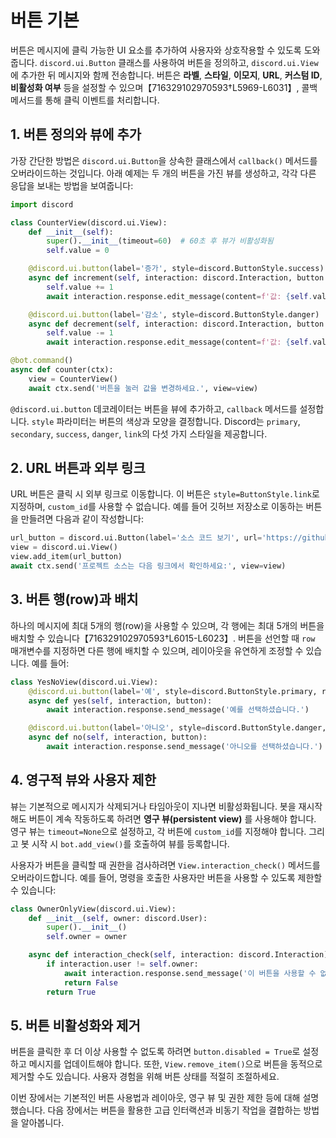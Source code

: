 # 버튼 기본

버튼은 메시지에 클릭 가능한 UI 요소를 추가하여 사용자와 상호작용할 수 있도록 도와줍니다. `discord.ui.Button` 클래스를 사용하여 버튼을 정의하고, `discord.ui.View`에 추가한 뒤 메시지와 함께 전송합니다. 버튼은 **라벨**, **스타일**, **이모지**, **URL**, **커스텀 ID**, **비활성화 여부** 등을 설정할 수 있으며【716329102970593†L5969-L6031】, 콜백 메서드를 통해 클릭 이벤트를 처리합니다.

## 1. 버튼 정의와 뷰에 추가

가장 간단한 방법은 `discord.ui.Button`을 상속한 클래스에서 `callback()` 메서드를 오버라이드하는 것입니다. 아래 예제는 두 개의 버튼을 가진 뷰를 생성하고, 각각 다른 응답을 보내는 방법을 보여줍니다:

```python
import discord

class CounterView(discord.ui.View):
    def __init__(self):
        super().__init__(timeout=60)  # 60초 후 뷰가 비활성화됨
        self.value = 0

    @discord.ui.button(label='증가', style=discord.ButtonStyle.success)
    async def increment(self, interaction: discord.Interaction, button: discord.ui.Button):
        self.value += 1
        await interaction.response.edit_message(content=f'값: {self.value}', view=self)

    @discord.ui.button(label='감소', style=discord.ButtonStyle.danger)
    async def decrement(self, interaction: discord.Interaction, button: discord.ui.Button):
        self.value -= 1
        await interaction.response.edit_message(content=f'값: {self.value}', view=self)

@bot.command()
async def counter(ctx):
    view = CounterView()
    await ctx.send('버튼을 눌러 값을 변경하세요.', view=view)
```

`@discord.ui.button` 데코레이터는 버튼을 뷰에 추가하고, `callback` 메서드를 설정합니다. `style` 파라미터는 버튼의 색상과 모양을 결정합니다. Discord는 `primary`, `secondary`, `success`, `danger`, `link`의 다섯 가지 스타일을 제공합니다.

## 2. URL 버튼과 외부 링크

URL 버튼은 클릭 시 외부 링크로 이동합니다. 이 버튼은 `style=ButtonStyle.link`로 지정하며, `custom_id`를 사용할 수 없습니다. 예를 들어 깃허브 저장소로 이동하는 버튼을 만들려면 다음과 같이 작성합니다:

```python
url_button = discord.ui.Button(label='소스 코드 보기', url='https://github.com/your/repo')
view = discord.ui.View()
view.add_item(url_button)
await ctx.send('프로젝트 소스는 다음 링크에서 확인하세요:', view=view)
```

## 3. 버튼 행(row)과 배치

하나의 메시지에 최대 5개의 행(row)을 사용할 수 있으며, 각 행에는 최대 5개의 버튼을 배치할 수 있습니다【716329102970593†L6015-L6023】. 버튼을 선언할 때 `row` 매개변수를 지정하면 다른 행에 배치할 수 있으며, 레이아웃을 유연하게 조정할 수 있습니다. 예를 들어:

```python
class YesNoView(discord.ui.View):
    @discord.ui.button(label='예', style=discord.ButtonStyle.primary, row=0)
    async def yes(self, interaction, button):
        await interaction.response.send_message('예를 선택하셨습니다.')

    @discord.ui.button(label='아니오', style=discord.ButtonStyle.danger, row=1)
    async def no(self, interaction, button):
        await interaction.response.send_message('아니오를 선택하셨습니다.')
```

## 4. 영구적 뷰와 사용자 제한

뷰는 기본적으로 메시지가 삭제되거나 타임아웃이 지나면 비활성화됩니다. 봇을 재시작해도 버튼이 계속 작동하도록 하려면 **영구 뷰(persistent view)** 를 사용해야 합니다. 영구 뷰는 `timeout=None`으로 설정하고, 각 버튼에 `custom_id`를 지정해야 합니다. 그리고 봇 시작 시 `bot.add_view()`를 호출하여 뷰를 등록합니다.

사용자가 버튼을 클릭할 때 권한을 검사하려면 `View.interaction_check()` 메서드를 오버라이드합니다. 예를 들어, 명령을 호출한 사용자만 버튼을 사용할 수 있도록 제한할 수 있습니다:

```python
class OwnerOnlyView(discord.ui.View):
    def __init__(self, owner: discord.User):
        super().__init__()
        self.owner = owner

    async def interaction_check(self, interaction: discord.Interaction) -> bool:
        if interaction.user != self.owner:
            await interaction.response.send_message('이 버튼을 사용할 수 없습니다.', ephemeral=True)
            return False
        return True
```

## 5. 버튼 비활성화와 제거

버튼을 클릭한 후 더 이상 사용할 수 없도록 하려면 `button.disabled = True`로 설정하고 메시지를 업데이트해야 합니다. 또한, `View.remove_item()`으로 버튼을 동적으로 제거할 수도 있습니다. 사용자 경험을 위해 버튼 상태를 적절히 조절하세요.

이번 장에서는 기본적인 버튼 사용법과 레이아웃, 영구 뷰 및 권한 제한 등에 대해 설명했습니다. 다음 장에서는 버튼을 활용한 고급 인터랙션과 비동기 작업을 결합하는 방법을 알아봅니다.



